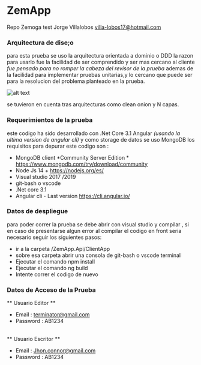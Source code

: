 # ZemApp
Repo Zemoga test Jorge Villalobos villa-lobos17@hotmail.com

### Arquitectura de dise;o
para esta prueba se uso la arquitectura orientada a dominio o DDD la razon para usarlo fue la facilidad de ser comprendido y ser mas cercano al cliente *fue pensado para no romper la cabeza del revisor de la prueba* ademas de la facilidad para implementar pruebas unitarias,y lo cercano que puede ser para la resolucion del problema planteado en la prueba.

![alt text](http://url/to/img.png)

se tuvieron en cuenta tras arquitecturas como clean onion y N capas.




### Requerimientos de la prueba
este codigo ha sido desarrollado con .Net Core 3.1  Angular *(usando la ultima version de angular cli)* y como storage de datos se uso MongoDB los requisitos para depurar este codigo son :

* MongoDB client *Community Server Edition *  https://www.mongodb.com/try/download/community 
* Node Js 14 + https://nodejs.org/es/
* Visual studio 2017 /2019
* git-bash o vscode
* .Net core 3.1
* Angular cli - Last version https://cli.angular.io/ 

### Datos de despliegue
para poder correr la prueba se debe abrir con visual studio y compilar , si en caso de presentarse algun error al compilar el codigo en front seria necesario seguir los siguientes pasos:
* ir a la carpeta /ZemApp.Api/ClientApp
* sobre esa carpeta abrir una consola de git-bash o vscode terminal
* Ejecutar el comando npm install
* Ejecutar el comando ng build
* Intente correr el codigo de nuevo

### Datos de Acceso de la Prueba

** 
Usuario Editor **
* Email : terminator@gmail.com
* Password : AB1234
</br>
** Usuario Escritor **

* Email : Jhon.connor@gmail.com 
* Password : AB1234



